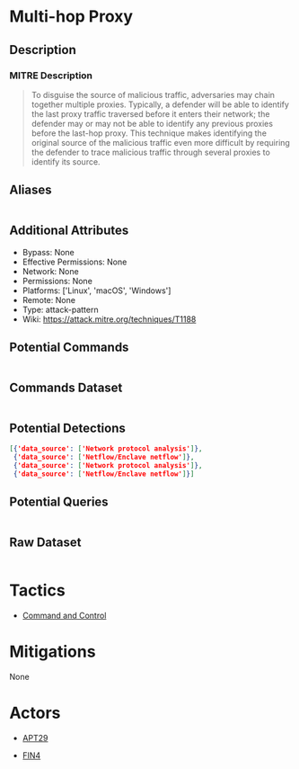 
# Multi-hop Proxy

## Description

### MITRE Description

> To disguise the source of malicious traffic, adversaries may chain together multiple proxies. Typically, a defender will be able to identify the last proxy traffic traversed before it enters their network; the defender may or may not be able to identify any previous proxies before the last-hop proxy. This technique makes identifying the original source of the malicious traffic even more difficult by requiring the defender to trace malicious traffic through several proxies to identify its source.

## Aliases

```

```

## Additional Attributes

* Bypass: None
* Effective Permissions: None
* Network: None
* Permissions: None
* Platforms: ['Linux', 'macOS', 'Windows']
* Remote: None
* Type: attack-pattern
* Wiki: https://attack.mitre.org/techniques/T1188

## Potential Commands

```

```

## Commands Dataset

```

```

## Potential Detections

```json
[{'data_source': ['Network protocol analysis']},
 {'data_source': ['Netflow/Enclave netflow']},
 {'data_source': ['Network protocol analysis']},
 {'data_source': ['Netflow/Enclave netflow']}]
```

## Potential Queries

```json

```

## Raw Dataset

```json

```

# Tactics


* [Command and Control](../tactics/Command-and-Control.md)


# Mitigations

None

# Actors


* [APT29](../actors/APT29.md)

* [FIN4](../actors/FIN4.md)
    

